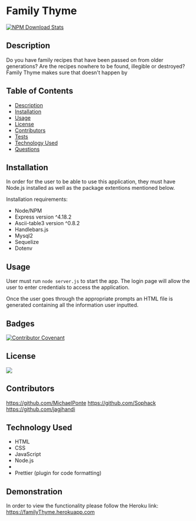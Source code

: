 # Family Thyme 

[![NPM Download Stats](https://nodei.co/npm/package.png?downloads=true)](https://www.npmjs.com/package)

## Description
Do you have family recipes that have been passed on from older generations? Are the recipes nowhere to be found, illegible or destroyed? Family Thyme makes sure that doesn't happen by  


## Table of Contents
- [Description](#description)
- [Installation](#installation)
- [Usage](#usage)
- [License](#license)
- [Contributors](#contributors)
- [Tests](#tests)
- [Technology Used](#technology-used)
- [Questions](#questions)

## Installation

In order for the user to be able to use this application, they must have Node.js installed as well as the package extentions mentioned below. 

Installation requirements: 
- Node/NPM 
- Express version ^4.18.2
- Ascii-table3 version ^0.8.2
- Handlebars.js
- Mysql2 
- Sequelize
- Dotenv 


## Usage

User must run ```node server.js``` to start the app. The login page will allow the user to enter credentials to access the application. 

Once the user goes through the appropriate prompts an HTML file is generated containing all the information user inputted. 


## Badges

[![Contributor Covenant](https://img.shields.io/badge/Contributor%20Covenant-2.1-4baaaa.svg)](code_of_conduct.md)

## License

![](https://img.shields.io/badge/License-MIT-yellowgreen)


## Contributors

https://github.com/MichaelPonte
https://github.com/Sophack
https://github.com/jagjhandi

## Technology Used
- HTML
- CSS
- JavaScript
- Node.js
- 
- Prettier (plugin for code formatting) 

## Demonstration
In order to view the functionality please follow the Heroku link: 
https://familyThyme.herokuapp.com
